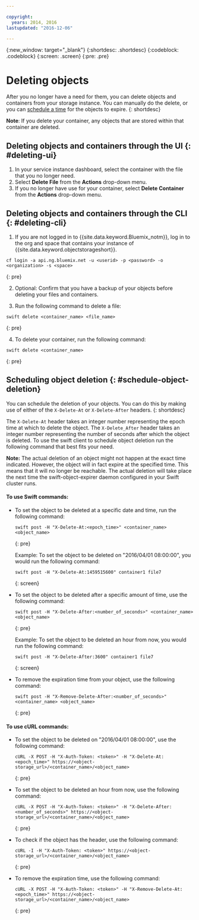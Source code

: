 ```yaml
---

copyright:
  years: 2014, 2016
lastupdated: "2016-12-06"

---
```

{:new_window: target="_blank"}
{:shortdesc: .shortdesc}
{:codeblock: .codeblock}
{:screen: .screen}
{:pre: .pre}


# Deleting objects

After you no longer have a need for them, you can delete objects and containers from your storage instance. You can manually do the delete, or you can [schedule a time](/docs/services/ObjectStorage/os_deletion.html#schedule-object-deletion) for the objects to expire.
{: shortdesc}

**Note**: If you delete your container, any objects that are stored within that container are deleted.


## Deleting objects and containers through the UI {: #deleting-ui}

1. In your service instance dashboard, select the container with the file that you no longer need.
2. Select **Delete File** from the **Actions** drop-down menu.
3. If you no longer have use for your container, select **Delete Container** from the **Actions** drop-down menu.



## Deleting objects and containers through the CLI {: #deleting-cli}

1.  If you are not logged in to {{site.data.keyword.Bluemix_notm}}, log in to the org and space that contains your instance of {{site.data.keyword.objectstorageshort}}.
  ```
  cf login -a api.ng.bluemix.net -u <userid> -p <password> -o <organization> -s <space>
  ```
  {: pre}

2. Optional: Confirm that you have a backup of your objects before deleting your files and containers.

3. Run the following command to delete a file:
  ```
  swift delete <container_name> <file_name>
  ```
  {: pre}

4. To delete your container, run the following command:
  ```
  swift delete <container_name>
  ```
  {: pre}



## Scheduling object deletion {: #schedule-object-deletion}


You can schedule the deletion of your objects. You can do this by making use of either of the `X-Delete-At` or `X-Delete-After` headers.
{: shortdesc}

The `X-Delete-At` header takes an integer number representing the epoch time at which to delete the object. The `X-Delete_After` header takes an integer number representing the number of seconds after which the object is deleted. To use the swift client to schedule object deletion run the following command that best fits your need.

**Note:** The actual deletion of an object might not happen at the exact time indicated. However, the object will in fact expire at the specified time. This means that it will no longer be reachable. The actual deletion will take place the next time the swift-object-expirer daemon configured in your Swift cluster runs.

#### To use Swift commands:

* To set the object to be deleted at a specific date and time, run the following command:

    ```
    swift post -H "X-Delete-At:<epoch_time>" <container_name> <object_name>
    ```
    {: pre}

    Example:
    To set the object to be deleted on "2016/04/01 08:00:00", you would run the following command:

    ```
    swift post -H "X-Delete-At:1459515600" container1 file7
    ```
    {: screen}

* To set the object to be deleted after a specific amount of time, use the following command:

    ```
    swift post -H "X-Delete-After:<number_of_seconds>" <container_name> <object_name>
    ```
    {: pre}

    Example:
    To set the object to be deleted an hour from now, you would run the following command:

    ```
    swift post -H "X-Delete-After:3600" container1 file7
    ```
    {: screen}

* To remove the expiration time from your object, use the following command:

    ```
    swift post -H "X-Remove-Delete-After:<number_of_seconds>" <container_name> <object_name>
    ```
    {: pre}



#### To use cURL commands:

* To set the object to be deleted on "2016/04/01 08:00:00", use the following command:

    ```
    cURL -X POST -H "X-Auth-Token: <token>" -H "X-Delete-At:<epoch_time>" https://<object-storage_url>/<container_name>/<object_name>
    ```
    {: pre}

* To set the object to be deleted an hour from now, use the following command:

    ```
    cURL -X POST -H "X-Auth-Token: <token>" -H "X-Delete-After:<number_of_seconds>" https://<object-storage_url>/<container_name>/<object_name>
    ```
    {: pre}

* To check if the object has the header, use the following command:

    ```
    cURL -I -H "X-Auth-Token: <token>" https://<object-storage_url>/<container_name>/<object_name>
    ```
    {: pre}

* To remove the expiration time, use the following command:

    ```
    cURL -X POST -H "X-Auth-Token: <token>" -H "X-Remove-Delete-At:<epoch_time>" https://<object-storage_url>/<container_name>/<object_name>
    ```
    {: pre}
